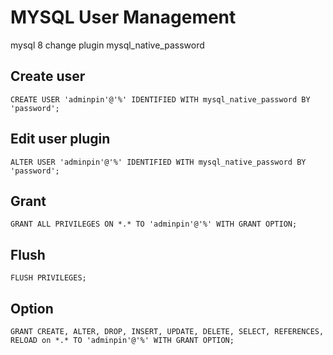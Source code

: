 # MYSQL User Management

mysql 8 change plugin mysql_native_password

## Create user

```CREATE USER 'adminpin'@'%' IDENTIFIED WITH mysql_native_password BY 'password';```

## Edit user plugin

```ALTER USER 'adminpin'@'%' IDENTIFIED WITH mysql_native_password BY 'password';```

## Grant

```GRANT ALL PRIVILEGES ON *.* TO 'adminpin'@'%' WITH GRANT OPTION;```

## Flush

```FLUSH PRIVILEGES;```


## Option

```GRANT CREATE, ALTER, DROP, INSERT, UPDATE, DELETE, SELECT, REFERENCES, RELOAD on *.* TO 'adminpin'@'%' WITH GRANT OPTION;```

